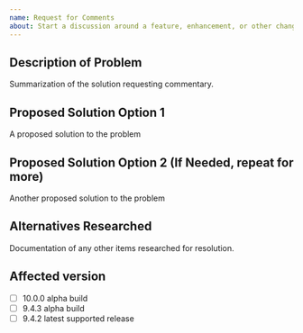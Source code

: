 ```yaml
---
name: Request for Comments
about: Start a discussion around a feature, enhancement, or other change to DNN.Platform 
---
```


<!-- 
  Please read contribution guideline first: https://github.com/dnnsoftware/Dnn.Platform/blob/development/CONTRIBUTING.md 
  Any potential security issues should be sent to security@dnnsoftware.com, rather than posted on GitHub
-->

## Description of Problem
Summarization of the solution requesting commentary.

## Proposed Solution Option 1
A proposed solution to the problem

## Proposed Solution Option 2 (If Needed, repeat for more)
Another proposed solution to the problem

## Alternatives Researched
Documentation of any other items researched for resolution.

## Affected version
<!-- Check all that apply and add more if necessary -->
* [ ] 10.0.0 alpha build
* [ ] 9.4.3 alpha build
* [ ] 9.4.2 latest supported release
